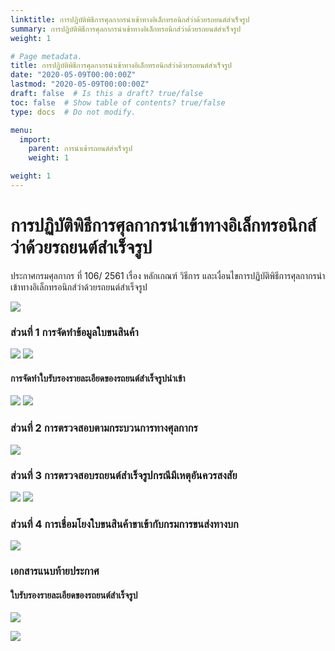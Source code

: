 ```yaml
---
linktitle: การปฏิบัติพิธีการศุลกากรนำเข้าทางอิเล็กทรอนิกส์ว่าด้วยรถยนต์สำเร็จรูป
summary: การปฏิบัติพิธีการศุลกากรนำเข้าทางอิเล็กทรอนิกส์ว่าด้วยรถยนต์สำเร็จรูป
weight: 1

# Page metadata.
title: การปฏิบัติพิธีการศุลกากรนำเข้าทางอิเล็กทรอนิกส์ว่าด้วยรถยนต์สำเร็จรูป
date: "2020-05-09T00:00:00Z"
lastmod: "2020-05-09T00:00:00Z"
draft: false  # Is this a draft? true/false
toc: false  # Show table of contents? true/false
type: docs  # Do not modify.

menu:
  import:
    parent: การนำเข้ารถยนต์สำเร็จรูป
    weight: 1

weight: 1
---
```


การปฏิบัติพิธีการศุลกากรนำเข้าทางอิเล็กทรอนิกส์ว่าด้วยรถยนต์สำเร็จรูป
======

ประกาศกรมศุลกากร ที่ 106/ 2561 เรื่อง หลักเกณฑ์ วิธีการ และเงื่อนไขการปฏิบัติพิธีการศุลกากรนำเข้าทางอิเล็กทรอนิกส์ว่าด้วยรถยนต์สำเร็จรูป

![](https://github.com/ecs-support/knowledge-center/raw/master/img/import/car/106_2561jpg_Page1-1.jpg)

### ส่วนที่ 1 การจัดทำข้อมูลใบขนสินค้า

![](https://github.com/ecs-support/knowledge-center/raw/master/img/import/car/106_2561jpg_Page1-2.jpg)
![](https://github.com/ecs-support/knowledge-center/raw/master/img/import/car/106_2561jpg_Page2-1.jpg)

#### การจัดทำใบรับรองรายละเอียดของรถยนต์สำเร็จรูปนำเข้า

![](https://github.com/ecs-support/knowledge-center/raw/master/img/import/car/106_2561jpg_Page2-2.jpg)
![](https://github.com/ecs-support/knowledge-center/raw/master/img/import/car/106_2561jpg_Page3-1.jpg)

### ส่วนที่ 2 การตรวจสอบตามกระบวนการทางศุลกากร

![](https://github.com/ecs-support/knowledge-center/raw/master/img/import/car/106_2561jpg_Page3-2.jpg)

### ส่วนที่ 3 การตรวจสอบรถยนต์สำเร็จรูปกรณีมีเหตุอันควรสงสัย

![](https://github.com/ecs-support/knowledge-center/raw/master/img/import/car/106_2561jpg_Page3-3.jpg)
![](https://github.com/ecs-support/knowledge-center/raw/master/img/import/car/106_2561jpg_Page4-1.jpg)

### ส่วนที่ 4 การเชื่อมโยงใบขนสินค้าขาเข้ากับกรมการขนส่งทางบก

![](https://github.com/ecs-support/knowledge-center/raw/master/img/import/car/106_2561jpg_Page4-2.jpg)

### เอกสารแนบท้ายประกาศ

#### ใบรับรองรายละเอียดของรถยนต์สำเร็จรูป

![](https://github.com/ecs-support/knowledge-center/raw/master/img/import/car/106_2561jpg_Page5.jpg)

![](https://github.com/ecs-support/knowledge-center/raw/master/img/import/car/106_2561jpg_Page6.jpg)